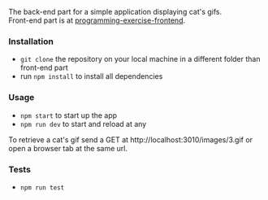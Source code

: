 The back-end part for a simple application displaying cat's gifs.  
Front-end part is at [programming-exercise-frontend](https://github.com/pcolt/programming-exercise-frontend).

### Installation

- `git clone` the repository on your local machine in a different folder than front-end part
- run `npm install` to install all dependencies

### Usage

- `npm start` to start up the app
- `npm run dev` to start and reload at any 

To retrieve a cat's gif send a GET at http://localhost:3010/images/3.gif or open a browser tab at the same url.

### Tests

- `npm run test`
